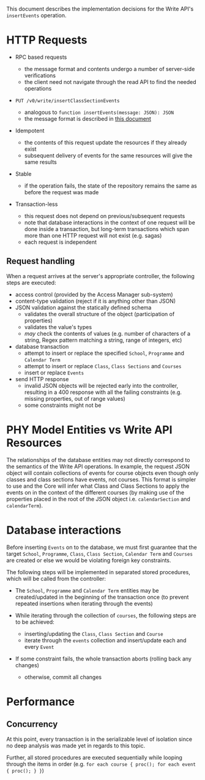 This document describes the implementation decisions for the Write API's `insertEvents` operation.

# HTTP Requests
* RPC based requests
  - the message format and contents undergo a number of server-side verifications
  - the client need not navigate through the read API to find the needed operations

* `PUT /v0/write/insertClassSectionEvents`
  - analogous to `function insertEvents(message: JSON): JSON`
  - the message format is described in [this document](../../api/write/insertEvents.md)

* Idempotent
  - the contents of this request update the resources if they already exist
  - subsequent delivery of events for the same resources will give the same results

* Stable
  - if the operation fails, the state of the repository remains the same as before the request was made

* Transaction-less
  - this request does not depend on previous/subsequent requests
  - note that database interactions in the context of one request will be done inside a transaction, but long-term transactions which span more than one HTTP request will not exist (e.g. sagas)
  - each request is independent

## Request handling
When a request arrives at the server's appropriate controller, the following steps are executed:
* access control (provided by the Access Manager sub-system)
* content-type validation (reject if it is anything other than JSON)
* JSON validation against the statically defined schema
  - validates the overall structure of the object (participation of properties)
  - validates the value's types
  - *may* check the contents of values (e.g. number of characters of a string, Regex pattern matching a string, range of integers, etc)
* database transaction
  - attempt to insert or replace the specified `School`, `Programme` and `Calendar Term`
  - attempt to insert or replace `Class`, `Class Sections` and `Courses`
  - insert or replace `Events`
* send HTTP response
  - invalid JSON objects will be rejected early into the controller, resulting in a 400 response with all the failing constraints (e.g. missing properties, out of range values)
  - some constraints might not be 

# PHY Model Entities vs Write API Resources
The relationships of the database entities may not directly correspond to the semantics of the Write API operations.
In example, the request JSON object will contain collections of events for course objects even though only classes and class sections have events, not courses.
This format is simpler to use and the Core will infer what Class and Class Sections to apply the events on  in the context of the different courses (by making use of the properties placed in the root of the JSON object i.e. `calendarSection` and `calendarTerm`).

# Database interactions
Before inserting `Events` on to the database, we must first guarantee that the target `School`, `Programme`, `Class`, `Class Section`, `Calendar Term` and `Courses` are created or else we would be violating foreign key constraints.

The following steps will be implemented in separated stored procedures, which will be called from the controller:
* The `School`, `Programme` and `Calendar Term` entities may be created/updated in the beginning of the transaction once (to prevent repeated insertions when iterating through the events)

* While iterating through the collection of `courses`, the following steps are to be achieved:
  - inserting/updating the `Class`, `Class Section` and `Course`
  - iterate through the `events` collection and insert/update each and every `Event`

* If some constraint fails, the whole transaction aborts (rolling back any changes)
  - otherwise, commit all changes

# Performance

## Concurrency
At this point, every transaction is in the serializable level of isolation since no deep analysis was made yet in regards to this topic.

Further, all stored procedures are executed sequentially while looping through the items in order (e.g. `for each course { proc(); for each event { proc(); } }`)

